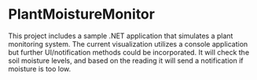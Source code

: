 # PlantMoistureMonitor
This project includes a sample .NET application that simulates a plant monitoring system.  The current visualization utilizes a console application but further UI/notification methods could be incorporated.  It will check the soil moisture levels, and based on the reading it will send a notification if moisture is too low.
